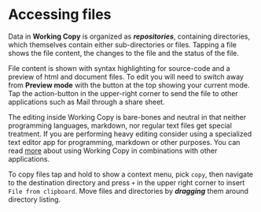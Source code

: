 # Accessing files

Data in **Working Copy** is organized as ***repositories***, containing directories, which themselves contain either sub-directories or files. Tapping a file shows the file content, the changes to the file and the status of the file.

File content is shown with syntax highlighting for source-code and a preview of html and document files. To edit you will need to switch away from **Preview mode** with the button at the top showing your current mode. Tap the action-button in the upper-right corner to send the file to other applications such as Mail through a share sheet.

The editing inside Working Copy is bare-bones and neutral in that neither programming languages, markdown, nor regular text files get special treatment. If you are performing heavy editing consider using a specialized text editor app for programming, markdown or other purposes.  You can read [more](https://workingcopyapp.com/manual/extending-ios) about using Working Copy in combinations with other applications.

To copy files tap and hold to show a context menu, pick `copy`, then navigate to the destination directory and press `+` in the upper right corner to insert `File from clipboard`. Move files and directories by ***dragging*** them around directory listing.